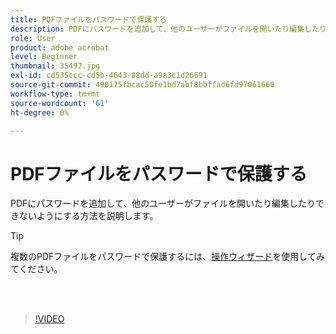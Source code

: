 ```yaml
---
title: PDFファイルをパスワードで保護する
description: PDFにパスワードを追加して、他のユーザーがファイルを開いたり編集したりできないようにする方法を説明します
role: User
product: adobe acrobat
level: Beginner
thumbnail: 35497.jpg
exl-id: cd535ccc-cd5b-4643-88dd-a9a3c1d26691
source-git-commit: 490175fbcac50fe1bd7abf8bbffad6fd97061660
workflow-type: tm+mt
source-wordcount: '61'
ht-degree: 0%

---
```


# PDFファイルをパスワードで保護する

PDFにパスワードを追加して、他のユーザーがファイルを開いたり編集したりできないようにする方法を説明します。

>[!TIP]
>
>複数のPDFファイルをパスワードで保護するには、[操作ウィザード](../advanced-tasks/action.md)を使用してみてください。

<br> 

>[!VIDEO](https://video.tv.adobe.com/v/35497?hidetitle=true)
